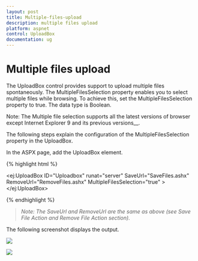 ```yaml
---
layout: post
title: Multiple-files-upload
description: multiple files upload
platform: aspnet
control: UploadBox
documentation: ug
---
```


# Multiple files upload

The UploadBox control provides support to upload multiple files spontaneously. The MultipleFilesSelection property enables you to select multiple files while browsing.  To achieve this, set the MultipleFilesSelection property to true. The data type is Boolean.

Note: The Multiple file selection supports all the latest versions of browser except Internet Explorer 9 and its previous versions__.



The following steps explain the configuration of the MultipleFilesSelection property in the UploadBox. 

In the ASPX page, add the UploadBox element.



{% highlight html %}



<ej:UploadBox ID="Uploadbox" runat="server" SaveUrl="SaveFiles.ashx" RemoveUrl="RemoveFiles.ashx" MultipleFilesSelection="true" > </ej:UploadBox>





{% endhighlight %}

> _Note: The SaveUrl and RemoveUrl are the same as above (see Save File Action and Remove File Action section)._

The following screenshot displays the output.



![](Multiple-files-upload_images/Multiple-files-upload_img1.png)





 ![](Multiple-files-upload_images/Multiple-files-upload_img2.png)



